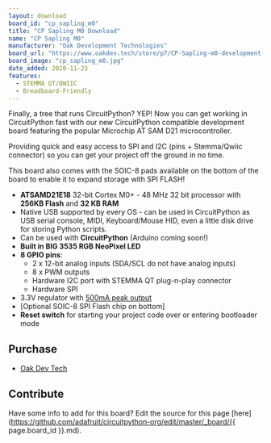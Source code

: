 ```yaml
---
layout: download
board_id: "cp_sapling_m0"
title: "CP Sapling M0 Download"
name: "CP Sapling M0"
manufacturer: "Oak Development Technologies"
board_url: "https://www.oakdev.tech/store/p7/CP-Sapling-m0-development-board.html#/"
board_image: "cp_sapling_m0.jpg"
date_added: 2020-11-23
features:
  - STEMMA QT/QWIIC
  - Breadboard-Friendly
---
```


Finally, a tree that runs CircuitPython? YEP! Now you can get working in CircuitPython fast with our new CircuitPython compatible development board featuring the popular Microchip AT SAM D21 microcontroller.

Providing quick and easy access to SPI and I2C (pins + Stemma/Qwiic connector) so you can get your project off the ground in no time.

This board also comes with the SOIC-8 pads available on the bottom of the board to enable it to expand storage with SPI FLASH!



 * **ATSAMD21E18** 32-bit Cortex M0+ - 48 MHz 32 bit processor with **256KB Flash** and **32 KB RAM**
 * Native USB supported by every OS - can be used in CircuitPython as USB serial console, MIDI, Keyboard/Mouse HID, even a little disk drive for storing Python scripts.
 * Can be used with **CircuitPython** (Arduino coming soon!)
 * **Built in BIG 3535 RGB NeoPixel LED**
 * **8 GPIO pins**:
   * 2 x 12-bit analog inputs (SDA/SCL do not have analog inputs)
   * 8 x PWM outputs
   * Hardware I2C port with STEMMA QT plug-n-play connector
   * Hardware SPI
 * 3.3V regulator with [500mA peak output]()
 * [Optional SOIC-8 SPI Flash chip on bottom]
 * **Reset switch** for starting your project code over or entering bootloader mode

## Purchase

* [Oak Dev Tech](https://www.oakdev.tech/store/p7/CP-Sapling-m0-development-board.html#/)

## Contribute

Have some info to add for this board? Edit the source for this page [here](https://github.com/adafruit/circuitpython-org/edit/master/_board/{{ page.board_id }}.md).
